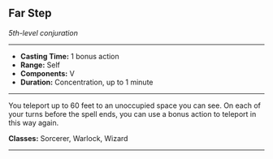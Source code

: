 ﻿## Far Step
*5th-level conjuration*
___
- **Casting Time:** 1 bonus action
- **Range:** Self
- **Components:** V
- **Duration:** Concentration, up to 1 minute

---
You teleport up to 60 feet to an unoccupied space you can see. On each of your turns before the spell ends, you can use a bonus action to teleport in this way again.

**Classes:** Sorcerer, Warlock, Wizard


---
